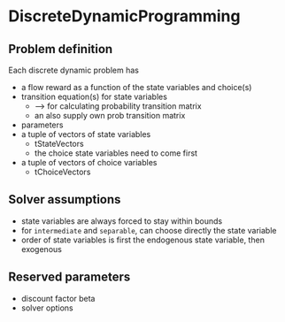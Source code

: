 # DiscreteDynamicProgramming

## Problem definition

Each discrete dynamic problem has

- a flow reward as a function of the state variables and choice(s)
- transition equation(s) for state variables
	- --> for calculating probability transition matrix
	- an also supply own prob transition matrix
- parameters
- a tuple of vectors of state variables
	- tStateVectors
	- the choice state variables need to come first
- a tuple of vectors of choice variables
	- tChoiceVectors

## Solver assumptions

- state variables are always forced to stay within bounds
- for `intermediate` and `separable`, can choose directly the state variable
- order of state variables is first the endogenous state variable, then exogenous

## Reserved parameters

- discount factor beta
- solver options
